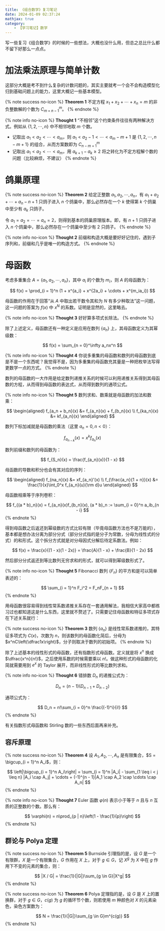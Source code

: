 ```yaml
---
title: 《组合数学》复习笔记
date: 2024-01-09 02:37:24
mathjax: true
category:
    - 【学习笔记】数学
---
```


写一些复习《组合数学》的时候的一些想法，大概也没什么用，但总之总比什么都不留下好那么一点点。

<!-- more -->

# 加法乘法原理与简单计数

这部分大概是考不到什么复杂的计数问题的，其实主要就考一个会不会构造模型化归到基础问题上的能力，这里大概记一些基本模型。

{% note success no-icon %}
**Theorem 1** 不定方程 $x_1 + x_2 + \cdots + x_n = m$ 的非负整数解的个数为 $C_{m + n - 1}^m$。
{% endnote %}

{% note info no-icon %}
**Thought 1** “不相邻”这个约束条件往往有两种解决方式。例如从 $\{1, 2, \cdots, n\}$ 中不相邻地取 $m$ 个数。

- 记取出 $a_1 < a_2 < \cdots < a_m$，则 $a_1 < a_2 - 1 < \cdots < a_m - m + 1$ 是 $\{1, 2, \cdots, n - m + 1\}$ 的组合，从而方案数即为 $C_{n - m + 1}^m$
- 记取出 $a_1 < a_2 < \cdots < a_m$，用 $a_{k + 1} - a_k \geq 2$ 将之转化为不定方程解个数的问题（比较麻烦，不建议）
{% endnote %}

# 鸽巢原理

{% note success no-icon %}
**Theorem 2** 给定正整数 $a_1, a_2, \cdots, a_n$，有 $a_1 + a_2 + \cdots + a_n - n + 1$ 只鸽子进入 $n$ 个鸽巢中，那么必然存在一个 $k$ 使得第 $k$ 个鸽巢中至少有 $a_k$ 只鸽子。

令 $a_1 = a_2 = \cdots = a_n = 2$，则得到基本的鸽巢原理版本。即，有 $n + 1$ 只鸽子进入 $n$ 个鸽巢中，那么必然存在一个鸽巢中至少有 $2$ 只鸽子。
{% endnote %}

{% note info no-icon %}
**Thought 2** 前缀和构造大概是要好好记住的，遇到子序列和，前缀和几乎是唯一的构造方式。
{% endnote %}

# 母函数

考虑多重集合 $A = \{a_1, a_2, \cdots, a_n\}$，其中 $a_i$ 的个数为 $m_i$，则 $A$ 的母函数为：

$$
f(x) = \prod_{i = 1}^n (1 + x^{a_i} + x^{2a_i} + \cdots + x^{m_ia_i})
$$

母函数的作用在于回答“从 $A$ 中取出若干数令其和为 $N$ 有多少种取法”这一问题，这一问题的答案为 $f(x)$ 中 $x^N$ 的系数。证明是显然的，这里略去。

{% note info no-icon %}
**Thought 3** 好好算多项式长除法。
{% endnote %}

除了上述定义，母函数还有一种定义是应用在数列 $\{a_n\}$ 上，其母函数定义为其幂级数：

$$
f(x) = \sum_{n = 0}^\infty a_nx^n
$$

{% note info no-icon %}
**Thought 4** 你说多重集的母函数和数列的母函数到底是不是一个东西呢？我觉得不是，因为多重集的母函数充其量是一种把枚举法写得更数学一点的方式。
{% endnote %}

数列的母函数的一大作用是给定数列递推关系的时候可以利用递推关系得到其母函数的方程，从而得到母函数的表达式，从而得到数列的通项公式。

{% note info no-icon %}
**Thought 5** 数列求和、数乘就是母函数的加法和数乘：

$$
\begin{aligned}
f_{a_n + b_n}(x) &= f_{a_n}(x) + f_{b_n}(x) \\
f_{ka_n}(x) &= kf_{a_n}(x)
\end{aligned}
$$

数列下标加减就是母函数的乘法（这里 $a_n = 0, n < 0$）：

$$
f_{a_{n - k}}(x) = x^kf_{a_n}(x)
$$

数列前缀和数列的母函数为：

$$
f_{S_n}(x) = \frac{f_{a_n}(x)}{1 - x}
$$

母函数的导数和积分也会有其对应的序列：

$$
\begin{aligned}
f_{na_n}(x) &= xf_{a_n}'(x) \\
f_{\frac{a_n}{1 + n}}(x) &= \frac{1}{x}\int_0^x f_{a_n}(u){\rm d}u
\end{aligned}
$$

母函数相乘等于序列卷积：

$$
f_{(a * b)_n}(x) = f_{a_n}(x)f_{b_n}(x), (a * b)_n := \sum_{i = 0}^n a_ib_{n - i}
$$
{% endnote %}

得到母函数之后返还到幂级数的方式比较有限（毕竟母函数方法也不是万能的），基本都是想办法分离为部分分式（部分分式指的是分子为常数，分母为线性式的分式）的和形式。这个拆分方式就是对分母因式分解后待定系数法。例如：

$$
f(x) = \frac{x}{(1 - x)(1 - 2x)} = \frac{A}{1 - x} + \frac{B}{1 - 2x}
$$

然后部分分式返还到等比数列无穷求和的形式，就可以得到幂级数形式了。

{% note info no-icon %}
**Thought 5** Fibonacci 数列 $\{F_n\}$ 的平方和是可以简单表述的：

$$
\sum_{i = 1}^n F_i^2 = F_nF_{n + 1}
$$
{% endnote %}

用母函数很容易得到线性常系数递推关系存在一套通用解法，我相信大家高中都练习过也都知道这是什么东西，这里就不赘述了。只需要记住母函数和特征多项式存在下述关系就行：

{% note success no-icon %}
**Theorem 3** 数列 $\{a_n\}$ 是线性常系数递推的，其特征多项式为 $C(x)$，次数为 $n$，则该数列的母函数化简后，分母为 $x^nC\left(\dfrac1x\right)$，分子则取决于数列的初始项。
{% endnote %}

除了上述基本的线性形式的母函数，还有指数形式母函数。定义就是将 $x^n$ 换成 $\dfrac{x^n}{n!}$，之后使用系数的时候需要乘以 $n!$。做这种形式的母函数的化简就需要用到 $e^x$ 的 Taylor 展开，而非线性形式的等比数列求和。

{% note info no-icon %}
**Thought 6** 错排数 $D_n$ 的递推公式为：

$$
D_n = (n - 1)(D_{n - 1} + D_{n - 2})
$$

通项公式为：

$$
D_n = n!\sum_{i = 0}^n \frac{(-1)^i}{i!}
$$
{% endnote %}

有关指数形式母函数和 Stirling 数的一些东西后面再来补充。

## 容斥原理

{% note success no-icon %}
**Theorem 4** 设 $A_1, A_2, \cdots, A_n$ 是有限集合，$S = \bigcup_{i = 1}^n A_i$，则：

$$
\left|\bigcup_{i = 1}^n A_i\right| = \sum_{i = 1}^n |A_i| - \sum_{1 \leq i < j \leq n} |A_i \cap A_j| + \cdots + (-1)^{n - 1}|A_1 \cap A_2 \cap \cdots \cap A_n|
$$
{% endnote %}

{% note info no-icon %}
**Thought 7** Euler 函数 $\varphi(n)$ 表示小于等于 $n$ 且与 $n$ 互质的正整数的个数。那么有：

$$
\varphi(n) = n\prod_{p | n}\left(1 - \frac{1}{p}\right)
$$
{% endnote %}

## 群论与 Polya 定理

{% note success no-icon %}
**Theorem 5** Burnside 引理指的是，设 $G$ 是一个有限群，$X$ 是一个有限集合，$G$ 作用在 $X$ 上，对于 $g \in G$，记 $X^g$ 为 $X$ 中在 $g$ 作用下不变的元素的集合，则：

$$
|X / G| = \frac{1}{|G|}\sum_{g \in G}|X^g|
$$
{% endnote %}

{% note success no-icon %}
**Theorem 6** Polya 定理指的是，设 $G$ 是 $X$ 上的置换群，对于 $g \in G$，$c(g)$ 为 $g$ 的循环节个数，则若使用 $m$ 种颜色对 $X$ 的元素染色，染色方案数为：

$$
N = \frac{1}{|G|}\sum_{g \in G}m^{c(g)}
$$
{% endnote %}